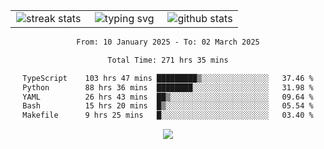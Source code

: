 <div align="center">
  <table style="border: none;" border="0" cellspacing="0" cellpadding="0">
    <tr>
      <td align="center" width="33%">
        <img src="https://github-readme-streak-stats.herokuapp.com/?user=kurtismassey&theme=tokyonight&hide_border=true" alt="streak stats" />
      </td>
      <td align="center" width="33%">
        <img src="https://readme-typing-svg.herokuapp.com/?font=Fira+Code&weight=600&size=15&duration=4000&pause=1000&color=00FF00&center=true&vCenter=true&random=false&width=150&lines=Hey%2C+I%27m+Kurtis!" alt="typing svg" />
      </td>
      <td align="center" width="33%">
        <img src="https://github-readme-stats.vercel.app/api?username=kurtismassey&show_icons=true&theme=tokyonight&hide_title=true" alt="github stats" />
      </td>
    </tr>
  </table>
</div>
<div align="center">

<!--START_SECTION:waka-->

```txt
From: 10 January 2025 - To: 02 March 2025

Total Time: 271 hrs 35 mins

TypeScript    103 hrs 47 mins █████████▒░░░░░░░░░░░░░░░   37.46 %
Python        88 hrs 36 mins  ████████░░░░░░░░░░░░░░░░░   31.98 %
YAML          26 hrs 43 mins  ██▒░░░░░░░░░░░░░░░░░░░░░░   09.64 %
Bash          15 hrs 20 mins  █▒░░░░░░░░░░░░░░░░░░░░░░░   05.54 %
Makefile      9 hrs 25 mins   █░░░░░░░░░░░░░░░░░░░░░░░░   03.40 %
```

<!--END_SECTION:waka-->

  <img src="https://github-readme-activity-graph.vercel.app/graph?username=kurtismassey&theme=tokyo-night&hide_border=true&custom_title=Contribution%20Graph" />

</div>